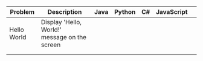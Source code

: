 | Problem     | Description                                   | Java | Python | C#  | JavaScript |     |
| ----------- | --------------------------------------------- | ---- | ------ | --- | ---------- | --- |
| Hello World | Display 'Hello, World!' message on the screen |      |        |     |            |     |
|             |                                               |      |        |     |            |     |
|             |                                               |      |        |     |            |     |
